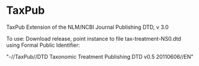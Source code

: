 TaxPub
======

TaxPub Extension of the NLM/NCBI Journal Publishing DTD, v 3.0

To use: Download release, point instance to file tax-treatment-NS0.dtd using Formal Public Identifier:



"-//TaxPub//DTD Taxonomic Treatment Publishing DTD v0.5 20110606//EN"
